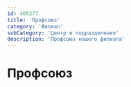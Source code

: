 ```yaml
---
id: 405277
title: 'Профсоюз'
category: 'Филиал'
subCategory: 'Центр и подразделения'
description: 'Профсоюз нашего филиала'
---
```


# Профсоюз
